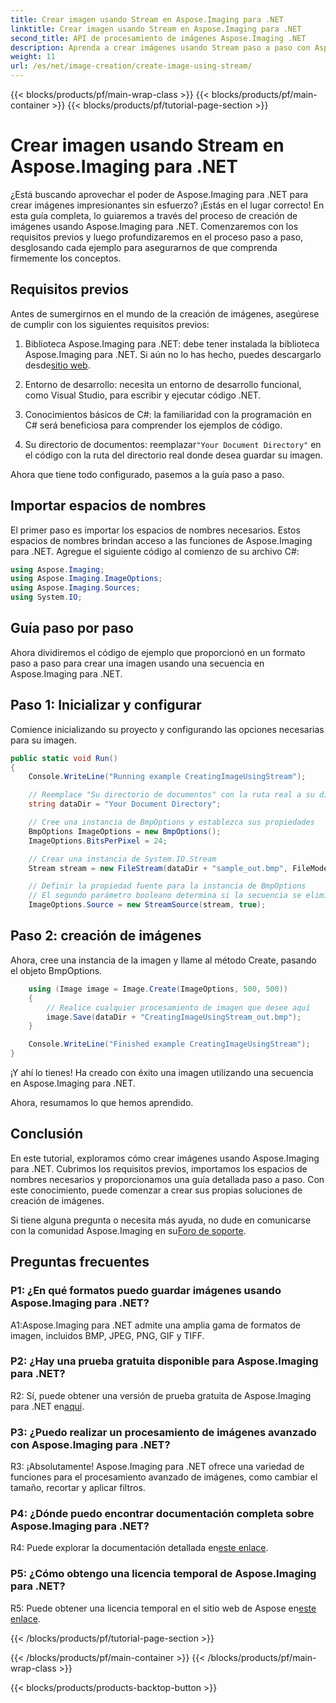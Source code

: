 ```yaml
---
title: Crear imagen usando Stream en Aspose.Imaging para .NET
linktitle: Crear imagen usando Stream en Aspose.Imaging para .NET
second_title: API de procesamiento de imágenes Aspose.Imaging .NET
description: Aprenda a crear imágenes usando Stream paso a paso con Aspose.Imaging para .NET. Se incluyen guía completa, requisitos previos y preguntas frecuentes.
weight: 11
url: /es/net/image-creation/create-image-using-stream/
---
```


{{< blocks/products/pf/main-wrap-class >}}
{{< blocks/products/pf/main-container >}}
{{< blocks/products/pf/tutorial-page-section >}}

# Crear imagen usando Stream en Aspose.Imaging para .NET

¿Está buscando aprovechar el poder de Aspose.Imaging para .NET para crear imágenes impresionantes sin esfuerzo? ¡Estás en el lugar correcto! En esta guía completa, lo guiaremos a través del proceso de creación de imágenes usando Aspose.Imaging para .NET. Comenzaremos con los requisitos previos y luego profundizaremos en el proceso paso a paso, desglosando cada ejemplo para asegurarnos de que comprenda firmemente los conceptos.

## Requisitos previos

Antes de sumergirnos en el mundo de la creación de imágenes, asegúrese de cumplir con los siguientes requisitos previos:

1.  Biblioteca Aspose.Imaging para .NET: debe tener instalada la biblioteca Aspose.Imaging para .NET. Si aún no lo has hecho, puedes descargarlo desde[sitio web](https://releases.aspose.com/imaging/net/).

2. Entorno de desarrollo: necesita un entorno de desarrollo funcional, como Visual Studio, para escribir y ejecutar código .NET.

3. Conocimientos básicos de C#: la familiaridad con la programación en C# será beneficiosa para comprender los ejemplos de código.

4.  Su directorio de documentos: reemplazar`"Your Document Directory"` en el código con la ruta del directorio real donde desea guardar su imagen.

Ahora que tiene todo configurado, pasemos a la guía paso a paso.

## Importar espacios de nombres

El primer paso es importar los espacios de nombres necesarios. Estos espacios de nombres brindan acceso a las funciones de Aspose.Imaging para .NET. Agregue el siguiente código al comienzo de su archivo C#:

```csharp
using Aspose.Imaging;
using Aspose.Imaging.ImageOptions;
using Aspose.Imaging.Sources;
using System.IO;
```

## Guía paso por paso

Ahora dividiremos el código de ejemplo que proporcionó en un formato paso a paso para crear una imagen usando una secuencia en Aspose.Imaging para .NET.

## Paso 1: Inicializar y configurar

Comience inicializando su proyecto y configurando las opciones necesarias para su imagen.

```csharp
public static void Run()
{
    Console.WriteLine("Running example CreatingImageUsingStream");

    // Reemplace "Su directorio de documentos" con la ruta real a su directorio de documentos.
    string dataDir = "Your Document Directory";

    // Cree una instancia de BmpOptions y establezca sus propiedades
    BmpOptions ImageOptions = new BmpOptions();
    ImageOptions.BitsPerPixel = 24;

    // Crear una instancia de System.IO.Stream
    Stream stream = new FileStream(dataDir + "sample_out.bmp", FileMode.Create);

    // Definir la propiedad fuente para la instancia de BmpOptions
    // El segundo parámetro booleano determina si la secuencia se elimina una vez fuera del alcance.
    ImageOptions.Source = new StreamSource(stream, true);
```

## Paso 2: creación de imágenes

Ahora, cree una instancia de la imagen y llame al método Create, pasando el objeto BmpOptions.

```csharp
    using (Image image = Image.Create(ImageOptions, 500, 500))
    {
        // Realice cualquier procesamiento de imagen que desee aquí
        image.Save(dataDir + "CreatingImageUsingStream_out.bmp");
    }

    Console.WriteLine("Finished example CreatingImageUsingStream");
}
```

¡Y ahí lo tienes! Ha creado con éxito una imagen utilizando una secuencia en Aspose.Imaging para .NET.

Ahora, resumamos lo que hemos aprendido.

## Conclusión

En este tutorial, exploramos cómo crear imágenes usando Aspose.Imaging para .NET. Cubrimos los requisitos previos, importamos los espacios de nombres necesarios y proporcionamos una guía detallada paso a paso. Con este conocimiento, puede comenzar a crear sus propias soluciones de creación de imágenes.

 Si tiene alguna pregunta o necesita más ayuda, no dude en comunicarse con la comunidad Aspose.Imaging en su[Foro de soporte](https://forum.aspose.com/).

## Preguntas frecuentes

### P1: ¿En qué formatos puedo guardar imágenes usando Aspose.Imaging para .NET?

A1:Aspose.Imaging para .NET admite una amplia gama de formatos de imagen, incluidos BMP, JPEG, PNG, GIF y TIFF.

### P2: ¿Hay una prueba gratuita disponible para Aspose.Imaging para .NET?

 R2: Sí, puede obtener una versión de prueba gratuita de Aspose.Imaging para .NET en[aquí](https://releases.aspose.com/).

### P3: ¿Puedo realizar un procesamiento de imágenes avanzado con Aspose.Imaging para .NET?

R3: ¡Absolutamente! Aspose.Imaging para .NET ofrece una variedad de funciones para el procesamiento avanzado de imágenes, como cambiar el tamaño, recortar y aplicar filtros.

### P4: ¿Dónde puedo encontrar documentación completa sobre Aspose.Imaging para .NET?

 R4: Puede explorar la documentación detallada en[este enlace](https://reference.aspose.com/imaging/net/).

### P5: ¿Cómo obtengo una licencia temporal de Aspose.Imaging para .NET?

 R5: Puede obtener una licencia temporal en el sitio web de Aspose en[este enlace](https://purchase.aspose.com/temporary-license/).

{{< /blocks/products/pf/tutorial-page-section >}}

{{< /blocks/products/pf/main-container >}}
{{< /blocks/products/pf/main-wrap-class >}}

{{< blocks/products/products-backtop-button >}}
